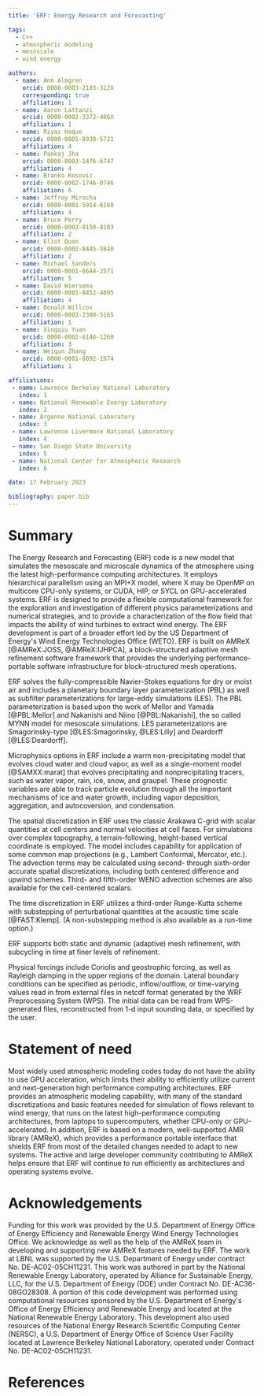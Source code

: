```yaml
---
title: 'ERF: Energy Research and Forecasting'

tags:
  - C++
  - atmospheric modeling
  - mesoscale
  - wind energy

authors:
  - name: Ann Almgren
    orcid: 0000-0003-2103-312X
    corresponding: true
    affiliation: 1
  - name: Aaron Lattanzi
    orcid: 0000-0002-3372-406X
    affiliation: 1
  - name: Riyaz Haque
    orcid: 0000-0001-8930-5721
    affiliation: 4
  - name: Pankaj Jha
    orcid: 0000-0003-1476-6747
    affiliation: 4
  - name: Branko Kosovic
    orcid: 0000-0002-1746-0746
    affiliation: 6
  - name: Jeffrey Mirocha
    orcid: 0000-0001-5914-6168
    affiliation: 4
  - name: Bruce Perry
    orcid: 0000-0002-9150-8103
    affiliation: 2
  - name: Eliot Quon
    orcid: 0000-0002-8445-5840
    affiliation: 2
  - name: Michael Sanders
    orcid: 0000-0001-6644-2571
    affiliation: 5
  - name: David Wiersema
    orcid: 0000-0001-8452-4095
    affiliation: 4
  - name: Donald Willcox
    orcid: 0000-0003-2300-5165
    affiliation: 1
  - name: Xingqiu Yuan
    orcid: 0000-0002-6146-1260
    affiliation: 3
  - name: Weiqun Zhang
    orcid: 0000-0001-8092-1974
    affiliation: 1

affiliations:
 - name: Lawrence Berkeley National Laboratory
   index: 1
 - name: National Renewable Energy Laboratory
   index: 2
 - name: Argonne National Laboratory
   index: 3
 - name: Lawrence Livermore National Laboratory
   index: 4
 - name: San Diego State University
   index: 5
 - name: National Center for Atmospheric Research
   index: 6

date: 17 February 2023

bibliography: paper.bib
---
```


# Summary

The Energy Research and Forecasting (ERF) code is a new model that simulates the mesoscale and microscale
dynamics of the atmosphere using the latest high-performance computing architectures.  It employs
hierarchical parallelism using an MPI+X model, where X may be OpenMP on multicore CPU-only systems,
or CUDA, HIP, or SYCL on GPU-accelerated systems.  ERF is designed to provide a flexible
computational framework for the exploration and investigation of different physics parameterizations 
and numerical strategies, and to provide a characterization of the flow field that impacts the 
ability of wind turbines to extract wind energy.  The ERF development is part of a broader effort 
led by the US Department of Energy's Wind Energy Technologies Office (WETO).
ERF is built on AMReX [@AMReX:JOSS, @AMReX:IJHPCA],
a block-structured adaptive mesh refinement software framework that
provides the underlying performance-portable software infrastructure for block-structured mesh operations. 

ERF solves the fully-compressible Navier-Stokes equations for
dry or moist air and includes a planetary boundary layer
parameterization (PBL) as well as subfilter parameterizations for
large-eddy simulations (LES). The PBL parameterization is based upon
the work of Mellor and Yamada [@PBL:Mellor] and Nakanishi and Niino [@PBL:Nakanishi],
the so called MYNN model for mesoscale simulations. LES parameterizations
are Smagorinsky-type [@LES:Smagorinsky, @LES:Lilly] and Deardorff [@LES:Deardorff].

Microphysics options in ERF include a warm non-precipitating model
that evolves cloud water and cloud vapor, as well as a single-moment model [@SAMXX:marat] that evolves precipitating and 
nonprecipitating tracers, such as water vapor, rain, ice, snow, and graupel. 
These prognostic variables are able to track particle evolution through all the important mechanisms of ice and water growth, 
including vapor deposition, aggregation, and autocoversion, and condensation.

The spatial discretization in ERF uses the classic Arakawa C-grid with 
scalar quantities at cell centers and normal velocities at cell faces.
For simulations over complex topography, a terrain-following, height-based
vertical coordinate is employed.  The model includes capability for application
of some common map projections (e.g., Lambert Conformal, Mercator, etc.).
The advection terms may be calculated using second- through sixth-order accurate
spatial discretizations, including both centered difference and upwind 
schemes.  Third- and fifth-order WENO advection schemes are also
available for the cell-centered scalars.

The time discretization in ERF utilizes a third-order Runge-Kutta scheme with 
substepping of perturbational quantities at the acoustic time scale [@FAST:Klemp]. 
(A non-substepping method is also available as a run-time option.)

ERF supports both static and dynamic (adaptive) mesh refinement,
with subcycling in time at finer levels of refinement.

Physical forcings include Coriolis and geostrophic forcing, as well as 
Rayleigh damping in the upper regions of the domain.  Lateral boundary
conditions can be specified as periodic, inflow/outflow, or time-varying
values read in from external files in netcdf format generated by the WRF
Preprocessing System (WPS).  The initial data can be read from  WPS-generated
files, reconstructed from 1-d input sounding data, or specified by the user.

# Statement of need

Most widely used atmospheric modeling codes today do not have the 
ability to use GPU acceleration, which limits their ability to 
efficiently utilize current and next-generation high performance computing 
architectures.  ERF provides an atmospheric modeling capability, with 
many of the standard discretizations and basic features needed for simulation of 
flows relevant to wind energy, that runs on the latest high-performance 
computing architectures, from laptops to supercomputers, 
whether CPU-only or GPU-accelerated.
In addition, ERF is based on a modern, well-supported AMR library (AMReX),
which provides a performance portable interface that shields ERF
from most of the detailed changes needed to adapt to new systems.
The active and large developer community contributing to AMReX helps ensure
that ERF will continue to run efficiently as architectures and operating systems
evolve.

# Acknowledgements

Funding for this work was provided by the U.S. Department of Energy
Office of Energy Efficiency and Renewable Energy Wind Energy Technologies Office.
We acknowledge as well as the help of the AMReX team
in developing and supporting new AMReX features needed by ERF.
The work at LBNL was supported by the U.S. Department of Energy
under contract No. DE-AC02-05CH11231. This work was authored in part by the
National Renewable Energy Laboratory, operated by Alliance for Sustainable Energy, LLC,
for the U.S. Department of Energy (DOE) under Contract No. DE-AC36-08GO28308.
A portion of this code development was performed using computational resources sponsored by the
U.S. Department of Energy's Office of Energy Efficiency and Renewable Energy and located
at the National Renewable Energy Laboratory. This development also used resources of the 
National Energy Research Scientific Computing Center (NERSC), 
a U.S. Department of Energy Office of Science User Facility located at 
Lawrence Berkeley National Laboratory, operated under Contract No. DE-AC02-05CH11231.

# References
